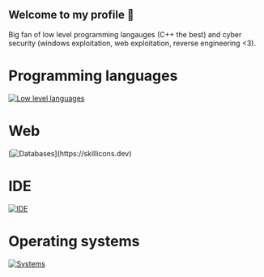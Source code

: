 ## Welcome to my profile 👋
Big fan of low level programming langauges (C++ the best) and cyber security (windows exploitation, web exploitation, reverse engineering <3).

 # Programming languages
[![Low level languages](https://skillicons.dev/icons?i=cpp,c,cs,py)](https://skillicons.dev)
# Web
[![Databases](https://skillicons.dev/icons?i=html,css,php,wordpress,mysql,)](https://skillicons.dev)
# IDE
[![IDE](https://skillicons.dev/icons?i=visualstudio,pycharm)](https://skillicons.dev)
# Operating systems
[![Systems](https://skillicons.dev/icons?i=windows,linux,kali,ubuntu)](https://skillicons.dev)
